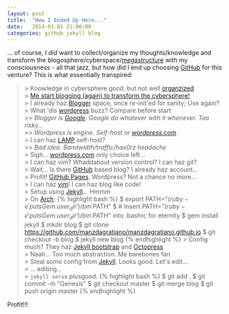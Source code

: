 ```yaml
---
layout: post
title:  "How I Ended Up Here..."
date:   2014-01-01 21:00:00
categories: github jekyll blog
---
```


... of course, I *did* want to collect/organize my thoughts/knowledge and transform the blogosphere/cyberspace/[megastructure][blame] with my consciousness - all that jazz, but how did I end up choosing [GitHub][github] for this venture? This is what essentially transpired:

>\> Knowledge in cybersphere good, but not well [organzized][taxi-driver]  
>\> [Me start blogging (again) to transform the cybersphere!][birdman]  
>\> I already haz [Blogger][blogger] space, once re-init'ed for sanity; Use again?  
>\> What 'dis [wordpress][wordpress] buzz? Compare before start  
>\>\> *Blogger is [Google][google]. Google do whatever with it whenever. Too risky...*  
>\>\> *Wordpress is engine. Self-host or [wordpress.com][wordpress]*  
>\> I can haz [LAMP][lamp] self-host?  
>\>\> *Bad idea. Bandwidth/traffic/hax0rz headache*  
>\> Sigh... [wordpress.com][wordpress] only choice left...  
>\> I can haz vim? Whaddabout version control? I can haz git?  
>\> Wait... Is there [GitHub][github] based blog? I already haz account...  
>\> Profit! [GitHub Pages][github-pages]. Wordpress? Not a chance no more...  
>\> I can haz [vim][ed]! I can haz blog like code!  
>\> Setup using [Jekyll][jekyll]... Hmmm  
>\> On [Arch][archlinux]:
{% highlight bash %}
$ export PATH="$(ruby -e 'puts Gem.user_dir')/bin:$PATH"
$ # Insert PATH="$(ruby -e 'puts Gem.user_dir')/bin:$PATH" into .bashrc for eternity
$ gem install jekyll
$ mkdir blog
$ git clone https://github.com/manzdagratiano/manzdagratiano.github.io
$ git checkout -b blog
$ jekyll new blog
{% endhighlight %}
>\> Config much? They haz [Jekyll bootstrap][jekyll-boot] and [Octopress][octopress]  
>\> Naah... Too much abstraction. Me barebones fan  
>\> Steal some config from [Jekyll][jekyll]. Looks good. Let's edit...  
>\> ... editing...  
>\> `jekyll serve` plusgood.
{% highlight bash %}
$ git add .
$ git commit -m "Genesis"
$ git checkout master
$ git merge blog
$ git push origin master
{% endhighlight %}

Profit!!!

[archlinux]:    https://www.archlinux.org
[birdman]:      https://en.wikipedia.org/wiki/Harvey_Birdman
[blame]:        https://en.wikipedia.org/wiki/Blame!
[blogger]:      https://manzdagratiano.blogspot.com
[ed]:           https://www.gnu.org/fun/jokes/ed-msg.html
[git]:          https://en.wikipedia.org/wiki/Git_%28software%29
[github]:       https://github.com
[github-pages]: https://pages.github.com
[google]:       https://google.com
[jekyll]:       http://jekyllrb.com
[jekyll-boot]:  http://jekyllbootstrap.com
[lamp]:         https://en.wikipedia.org/wiki/LAMP_%28software_bundle%29
[octopress]:    http://octopress.org
[taxi-driver]:  http://www.imdb.com/title/tt0075314/?ref_=fn_al_tt_1
[wordpress]:    https://wordpress.com
